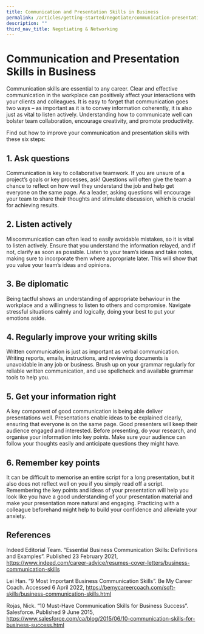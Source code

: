 ```yaml
---
title: Communication and Presentation Skills in Business
permalink: /articles/getting-started/negotiate/communication-presentation-skills/
description: ""
third_nav_title: Negotiating & Networking
---
```

# Communication and Presentation Skills in Business 

 

Communication skills are essential to any career. Clear and effective communication in the workplace can positively affect your interactions with your clients and colleagues. It is easy to forget that communication goes two ways – as important as it is to convey information coherently, it is also just as vital to listen actively. Understanding how to communicate well can bolster team collaboration, encourage creativity, and promote productivity.

Find out how to improve your communication and presentation skills with these six steps: 

 

## 1. Ask questions 

Communication is key to collaborative teamwork. If you are unsure of a project’s goals or key processes, ask! Questions will often give the team a chance to reflect on how well they understand the job and help get everyone on the same page. As a leader, asking questions will encourage your team to share their thoughts and stimulate discussion, which is crucial for achieving results. 

## 2. Listen actively 

Miscommunication can often lead to easily avoidable mistakes, so it is vital to listen actively. Ensure that you understand the information relayed, and if not, clarify as soon as possible. Listen to your team’s ideas and take notes, making sure to incorporate them where appropriate later. This will show that you value your team’s ideas and opinions. 

## 3. Be diplomatic 

Being tactful shows an understanding of appropriate behaviour in the workplace and a willingness to listen to others and compromise. Navigate stressful situations calmly and logically, doing your best to put your emotions aside.  

 

## 4. Regularly improve your writing skills 

Written communication is just as important as verbal communication. Writing reports, emails, instructions, and reviewing documents is unavoidable in any job or business. Brush up on your grammar regularly for reliable written communication, and use spellcheck and available grammar tools to help you. 

## 5. Get your information right 

A key component of good communication is being able deliver presentations well. Presentations enable ideas to be explained clearly, ensuring that everyone is on the same page. Good presenters will keep their audience engaged and interested. Before presenting, do your research, and organise your information into key points. Make sure your audience can follow your thoughts easily and anticipate questions they might have. 

## 6. Remember key points 

It can be difficult to memorise an entire script for a long presentation, but it also does not reflect well on you if you simply read off a script. Remembering the key points and ideas of your presentation will help you look like you have a good understanding of your presentation material and make your presentation more natural and engaging. Practicing with a colleague beforehand might help to build your confidence and alleviate your anxiety. 
 

## References 

Indeed Editorial Team. “Essential Business Communication Skills: Definitions and Examples”. Published 23 February 2021, <https://www.indeed.com/career-advice/resumes-cover-letters/business-communication-skills>

Lei Han. “9 Most Important Business Communication Skills”. Be My Career Coach. Accessed 6 April 2022, <https://bemycareercoach.com/soft-skills/business-communication-skills.html>

Rojas, Nick. “10 Must-Have Communication Skills for Business Success”. Salesforce. Published 9 June 2015, <https://www.salesforce.com/ca/blog/2015/06/10-communication-skills-for-business-success.html>